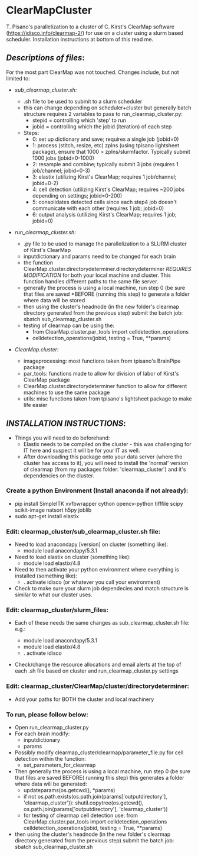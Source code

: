 # ClearMapCluster

T. Pisano's parallelization to a cluster of C. Kirst's ClearMap software (https://idisco.info/clearmap-2/) for use on a cluster using a slurm based scheduler. Installation instructions at bottom of this read me.

## *Descriptions of files*:
For the most part ClearMap was not touched. Changes include, but not limited to:

* *sub_clearmap_cluster.sh:*
	* .sh file to be used to submit to a slurm scheduler
	* this can change depending on scheduler+cluster but generally batch structure requires 2 variables to pass to run_clearmap_cluster.py:
		* stepid = controlling which 'step' to run
		* jobid = controlling which the jobid (iteration) of each step
	* Steps:
		* 0: set up dictionary and save; requires a single job (jobid=0)
		* 1: process (stitch, resize, etc) zplns (using tpisano lightsheet package), ensure that 1000 > zplns/slurmfactor. Typically submit 1000 jobs (jobid=0-1000)
		* 2: resample and combine; typically submit 3 jobs (requires 1 job/channel; jobid=0-3)
		* 3: elastix (utilizing Kirst's ClearMap; requires 1 job/channel; jobid=0-2)
		* 4: cell detection (utilizing Kirst's ClearMap; requires ~200 jobs depending on settings; jobid=0-200)
		* 5: consolidates detected cells since each step4 job doesn't communicate with each other (requires 1 job; jobid=0)
		* 6: output analysis (utilizing Kirst's ClearMap; requires 1 job; jobid=0)

* *run_clearmap_cluster.sh:*
	* .py file to be used to manage the parallelization to a SLURM cluster of Kirst's ClearMap
	* inputdictionary and params need to be changed for each brain
	* the function ClearMap.cluster.directorydeterminer.directorydeterminer *REQUIRES MODIFICATION* for both your local machine and cluster. This function handles different paths to the same file server.
	* generally the process is using a local machine, run step 0 (be sure that files are saved *BEFORE (running this step) to generate a folder where data will be stored
	* then using the cluster's headnode (in the new folder's clearmap directory generated from the previous step) submit the batch job: sbatch sub_clearmap_cluster.sh
	* testing of clearmap can be using the:
		* from ClearMap.cluster.par_tools import celldetection_operations
		* celldetection_operations(jobid, testing = True, **params)

* *ClearMap.cluster:*
  * imageprocessing: most functions taken from tpisano's BrainPipe package
  * par_tools: functions made to allow for division of labor of Kirst's ClearMap package
  * ClearMap.cluster.directorydeterminer function to allow for different machines to use the same package
  * utils: misc functions taken from tpisano's lightsheet package to make life easier


## *INSTALLATION INSTRUCTIONS*:
* Things you will need to do beforehand:
	* Elastix needs to be compiled on the cluster - this was challenging for IT here and suspect it will be for your IT as well.
	* After downloading this package onto your data server (where the cluster has access to it), you will need to install the 'normal' version of clearmap (from my packages folder: 'clearmap_cluster') and it's dependencies on the cluster.

### Create a python Environment (Install anaconda if not already):
* pip install SimpleITK xvfbwrapper cython opencv-python tifffile scipy scikit-image natsort h5py joblib
* sudo apt-get install elastix

### Edit: clearmap_cluster/sub_clearmap_cluster.sh file:
* Need to load anacondapy [version] on cluster (something like):
	* module load anacondapy/5.3.1
* Need to load elastix on cluster (something like):
	* module load elastix/4.8
* Need to then activate your python environment where everything is installed (something like):
	* . activate idisco (or whatever you call your environment)
* Check to make sure your slurm job dependecies and match structure is similar to what our cluster uses.

### Edit: clearmap_cluster/slurm_files:
* Each of these needs the same changes as sub_clearmap_cluster.sh file: e.g.:

	* module load anacondapy/5.3.1
	* module load elastix/4.8
	* . activate idisco
* Check/change the resource allocations and email alerts at the top of each .sh file based on cluster and run_clearmap_cluster.py settings

### Edit: clearmap_cluster/ClearMap/cluster/directorydeterminer:
* Add your paths for BOTH the cluster and local machinery

### To run, please follow below:
* Open run_clearmap_cluster.py
* For each brain modify:
	* inputdictionary
	* params
* Possibly modify clearmap_cluster/clearmap/parameter_file.py for cell detection within the function:
	* set_parameters_for_clearmap
* Then generally the process is using a local machine, run step 0 (be sure that files are saved BEFORE( running this step) this generates a folder where data will be generated:
	* updateparams(os.getcwd(), *params)
	* if not os.path.exists(os.path.join(params['outputdirectory'], 'clearmap_cluster')): shutil.copytree(os.getcwd(), os.path.join(params['outputdirectory'], 'clearmap_cluster'))
	* for testing of clearmap cell detection use:
		from ClearMap.cluster.par_tools import celldetection_operations
		celldetection_operations(jobid, testing = True, **params)
* then using the cluster's headnode (in the new folder's clearmap directory generated from the previous step) submit the batch job: sbatch sub_clearmap_cluster.sh

